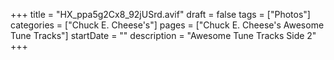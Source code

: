 +++
title = "HX_ppa5g2Cx8_92jUSrd.avif"
draft = false
tags = ["Photos"]
categories = ["Chuck E. Cheese's"]
pages = ["Chuck E. Cheese's Awesome Tune Tracks"]
startDate = ""
description = "Awesome Tune Tracks Side 2"
+++
